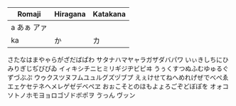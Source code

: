 Romaji|Hiragana|Katakana
---|---|---
|a  あぁ  アァ|
ka|か|カ


さたなはまやゃらがざだばぱわ
サタナハマヤャラガザダバパワ
いぃきしちにひみりぎじぢびぴゐ
イィキシチニヒミリギジヂビピヰ
うぅくすつぬふむゆゅるぐずづぶぷ
ウゥクスツヌフムユュルグズヅブプ
えぇけせてねへめれげぜでべぺゑ
エェケセテネヘメレゲゼデベペヱ
おぉこそとのほもよょろごぞどぼぽを
オォコソトノホモヨョロゴゾドボポヲ
ゔっん
ヴッン
